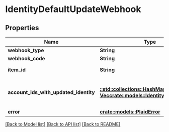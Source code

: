 # IdentityDefaultUpdateWebhook

## Properties

Name | Type | Description | Notes
------------ | ------------- | ------------- | -------------
**webhook_type** | **String** | `IDENTITY` | 
**webhook_code** | **String** | `DEFAULT_UPDATE` | 
**item_id** | **String** | The `item_id` of the Item associated with this webhook, warning, or error | 
**account_ids_with_updated_identity** | [**::std::collections::HashMap<String, Vec<crate::models::IdentityUpdateTypes>>**](array.md) | An object with keys of `account_id`'s that are mapped to their respective identity attributes that changed.  Example: `{ \"XMBvvyMGQ1UoLbKByoMqH3nXMj84ALSdE5B58\": [\"PHONES\"] }`  | 
**error** | [**crate::models::PlaidError**](PlaidError.md) |  | 

[[Back to Model list]](../README.md#documentation-for-models) [[Back to API list]](../README.md#documentation-for-api-endpoints) [[Back to README]](../README.md)


